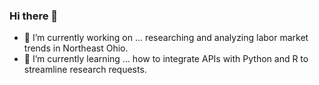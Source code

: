 ### Hi there 👋
- 🔭 I’m currently working on ... researching and analyzing labor market trends in Northeast Ohio.
- 🌱 I’m currently learning ... how to integrate APIs with Python and R to streamline research requests.
<!--
**abbylogar/abbylogar** is a ✨ _special_ ✨ repository because its `README.md` (this file) appears on your GitHub profile.

Here are some ideas to get you started:

- 🔭 I’m currently working on ... researching and analyzing labor market trends in Northeast Ohio.
- 🌱 I’m currently learning ... how to integrate APIs with Python and R into daily research requests.
- 👯 I’m looking to collaborate on ...
- 🤔 I’m looking for help with ...
- 💬 Ask me about ...
- 📫 How to reach me: ...
- 😄 Pronouns: ...
- ⚡ Fun fact: ...
-->
